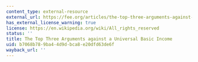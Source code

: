 ```yaml
---
content_type: external-resource
external_url: https://fee.org/articles/the-top-three-arguments-against-a-universal-basic-income/
has_external_license_warning: true
license: https://en.wikipedia.org/wiki/All_rights_reserved
status: ''
title: The Top Three Arguments against a Universal Basic Income
uid: b7068b78-9ba4-4d9d-bca8-e20dfd63de6f
wayback_url: ''
---
```

